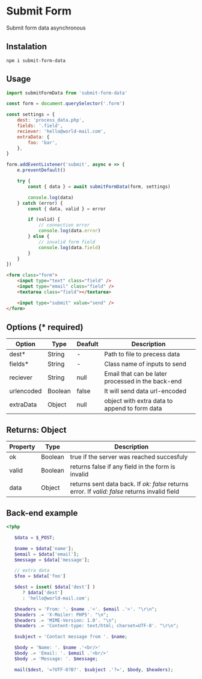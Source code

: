 # Submit Form

Submit form data asynchronous

## Instalation

`npm i submit-form-data`

## Usage

```javascript
import submitFormData from 'submit-form-data'

const form = document.querySelector('.form')

const settings = {
	dest: 'process_data.php',
	fields: '.field',
	reciever: 'hello@world-mail.com',
	extraData: {
		foo: 'bar',
	},
}

form.addEventListener('submit', async e => {
	e.preventDefault()

	try {
		const { data } = await submitFormData(form, settings)

		console.log(data)
	} catch (error) {
		const { data, valid } = error

		if (valid) {
			// connection error
			console.log(data.error)
		} else {
			// invalid form field
			console.log(data.field)
		}
	}
})
```

```html
<form class="form">
	<input type="text" class="field" />
	<input type="email" class="field" />
	<textarea class="field"></textarea>

	<input type="submit" value="send" />
</form>
```

## Options (\* required)

| Option     | Type    | Deafult | Description                                       |
| ---------- | ------- | ------- | ------------------------------------------------- |
| dest\*     | String  | -       | Path to file to precess data                      |
| fields\*   | String  | -       | Class name of inputs to send                      |
| reciever   | String  | null    | Email that can be later processed in the back-end |
| urlencoded | Boolean | false   | It will send data url-encoded                     |
| extraData  | Object  | null    | object with extra data to append to form data     |

## Returns: Object

| Property | Type    | Description                                                                                   |
| -------- | ------- | --------------------------------------------------------------------------------------------- |
| ok       | Boolean | true if the server was reached succesfuly                                                     |
| valid    | Boolean | returns false if any field in the form is invalid                                             |
| data     | Object  | returns sent data back. If _ok: false_ returns error. If _valid: false_ returns invalid field |

## Back-end example

```php
<?php

   $data = $_POST;

   $name = $data['name'];
   $email = $data['email'];
   $message = $data['message'];

   // extra data
   $foo = $data['foo']

   $dest = isset( $data['dest'] )
      ? $data['dest']
      : 'hello@world-mail.com';

   $headers = 'From: '. $name .'<'. $email .'>'. "\r\n";
   $headers .= 'X-Mailer: PHP5'. "\n";
   $headers .= 'MIME-Version: 1.0'. "\n";
   $headers .= 'Content-type: text/html; charset=UTF-8'. "\r\n";

   $subject = 'Contact message from '. $name;

   $body = 'Name: '. $name .'<br/>'
   $body .= 'Email: '. $email .'<br/>'
   $body .= 'Message: '. $message;

   mail($dest, '=?UTF-8?B?'. $subject .'?=', $body, $headers);

```
